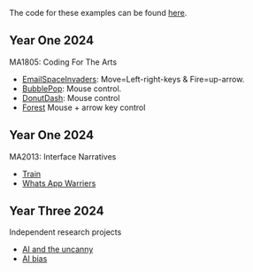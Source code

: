 The code for these examples can be found [here](https://github.com/anthillsocial/example-student-projects).

## Year One 2024

MA1805: Coding For The Arts                                            

- [EmailSpaceInvaders](Y1-MA1805-2024-EmailSpaceInvaders): Move=Left-right-keys & Fire=up-arrow.                              
- [BubblePop](Y1-MA1805-2024-BubblePop): Mouse control.                                               
- [DonutDash](Y1-MA1805-2024-DonutDash): Mouse control
- [Forest](Y1-MA1805-2024-Forrest) Mouse + arrow key control

## Year One 2024

MA2013: Interface Narratives

- [Train](Y2-MA2013-2024-Train)
- [Whats App Warriers](Y2-MA2013-2024-WhatsAppWarriers)

## Year Three 2024
Independent research projects

- [AI and the uncanny](Y3-MA3017-2024-Praxis-Uncanny-AI)
- [AI bias](Y3-MA3801-2024-AdvancedDigital-AI-bias)
